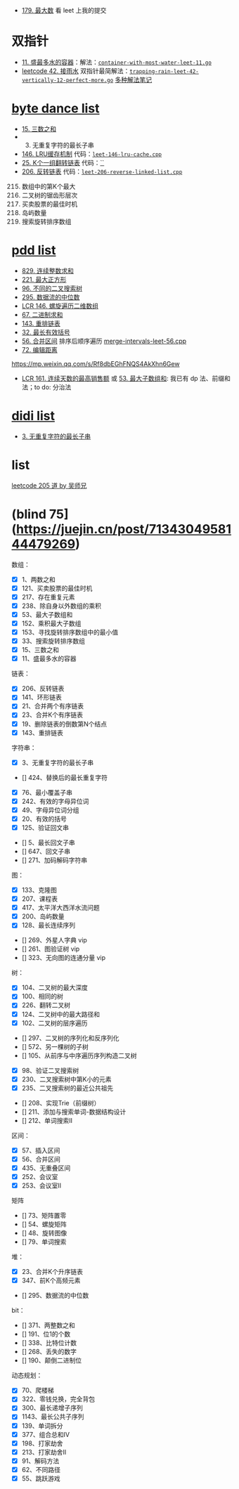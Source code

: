 
- [179. 最大数](https://leetcode.cn/problems/largest-number/) 看 leet 上我的提交


# 双指针

- [11. 盛最多水的容器](https://leetcode.cn/problems/container-with-most-water/)：解法：[`container-with-most-water-leet-11.go`](code/container-with-most-water-leet-11.go)
- [leetcode 42. 接雨水](https://leetcode.cn/problems/trapping-rain-water/) 双指针最简解法：[`trapping-rain-leet-42-vertically-12-perfect-more.go`](monotonic-stack-queue/code/trapping-rain-leet-42-vertically-12-perfect-more.go) [多种解法笔记](monotonic-stack-queue/leet-42-接雨水多种方法.md)

# [byte dance list](https://mp.weixin.qq.com/s/Mczq-QdgQ7UwFlCika09Vg)

- [15. 三数之和](sliding-window/leet-15-16-三数之和.md)
- 3. 无重复字符的最长子串
- [146. LRU缓存机制](https://leetcode.cn/problems/lru-cache/) 代码：[`leet-146-lru-cache.cpp`](code/leet-146-lru-cache.cpp)
- [25. K个一组翻转链表](https://leetcode.cn/problems/reverse-nodes-in-k-group/) 代码：[``]()
- [206. 反转链表](https://leetcode.cn/problems/reverse-linked-list/) 代码：[`leet-206-reverse-linked-list.cpp`](code/leet-206-reverse-linked-list.cpp)
215. 数组中的第K个最大
103. 二叉树的锯齿形层次
121. 买卖股票的最佳时机
200. 岛屿数量
33. 搜索旋转排序数组

# [pdd list](https://mp.weixin.qq.com/s/Mb3D-V_wLPaVqU8fiCWNBw)

- [829. 连续整数求和]()
- [221. 最大正方形]()
- [96. 不同的二叉搜索树]()
- [295. 数据流的中位数](https://leetcode.cn/problems/find-median-from-data-stream/)
- [LCR 146. 螺旋遍历二维数组]()
- [67. 二进制求和]()
- [143. 重排链表]()
- [32. 最长有效括号]()
- [56. 合并区间](https://leetcode.cn/problems/merge-intervals/) 排序后顺序遍历 [merge-intervals-leet-56.cpp](union-find/code/merge-intervals-leet-56.cpp)
- [72. 编辑距离]()

https://mp.weixin.qq.com/s/Rf8dbEGhFNQS4AkXhn6Gew

- [LCR 161. 连续天数的最高销售额](https://leetcode.cn/problems/lian-xu-zi-shu-zu-de-zui-da-he-lcof/) 或 [53. 最大子数组和](https://leetcode.cn/problems/maximum-subarray/): 我已有 dp 法、前缀和法；to do: 分治法

# [didi list](https://mp.weixin.qq.com/s/Mo4Fq0c-Q5e-HsUaY3bq1Q)

- [3. 无重复字符的最长子串](https://leetcode.cn/problems/longest-substring-without-repeating-characters/)

# list

[leetcode 205 道 by 吴师兄](https://mp.weixin.qq.com/s/lEIDrlfOZ5D6GkpP-SFZ6g)





# (blind 75](https://juejin.cn/post/7134304958144479269)

数组：
- [x] 1、两数之和
- [x] 121、买卖股票的最佳时机
- [x] 217、存在重复元素
- [x] 238、除自身以外数组的乘积
- [x] 53、最大子数组和
- [x] 152、乘积最大子数组
- [x] 153、寻找旋转排序数组中的最小值
- [x] 33、搜索旋转排序数组
- [x] 15、三数之和
- [x] 11、盛最多水的容器

链表：
- [x] 206、反转链表
- [x] 141、环形链表
- [x] 21、合并两个有序链表
- [x] 23、合并K个有序链表
- [x] 19、删除链表的倒数第N个结点
- [x] 143、重排链表

字符串：
- [x] 3、无重复字符的最长子串
- [] 424、替换后的最长重复字符
- [x] 76、最小覆盖子串
- [x] 242、有效的字母异位词
- [x] 49、字母异位词分组
- [x] 20、有效的括号
- [x] 125、验证回文串
- [] 5、最长回文子串
- [] 647、回文子串
- [] 271、加码解码字符串

图：
- [x] 133、克隆图
- [x] 207、课程表
- [x] 417、太平洋大西洋水流问题
- [x] 200、岛屿数量
- [x] 128、最长连续序列
- [] 269、外星人字典 vip
- [] 261、图验证树 vip
- [] 323、无向图的连通分量 vip

树：
- [x] 104、二叉树的最大深度
- [x] 100、相同的树
- [x] 226、翻转二叉树
- [x] 124、二叉树中的最大路径和
- [x] 102、二叉树的层序遍历
- [] 297、二叉树的序列化和反序列化
- [] 572、另一棵树的子树
- [] 105、从前序与中序遍历序列构造二叉树
- [x] 98、验证二叉搜索树
- [x] 230、二叉搜索树中第K小的元素
- [x] 235、二叉搜索树的最近公共祖先
- [] 208、实现Trie（前缀树）
- [] 211、添加与搜索单词-数据结构设计
- [] 212、单词搜索II

区间：
- [x] 57、插入区间
- [x] 56、合并区间
- [x] 435、无重叠区间
- [x] 252、会议室
- [x] 253、会议室II

矩阵
- [] 73、矩阵置零
- [] 54、螺旋矩阵
- [] 48、旋转图像
- [] 79、单词搜索

堆：
- [x] 23、合并K个升序链表
- [x] 347、前K个高频元素
- [] 295、数据流的中位数

bit：
- [] 371、两整数之和
- [] 191、位1的个数
- [] 338、比特位计数
- [] 268、丢失的数字
- [] 190、颠倒二进制位

动态规划：
- [x] 70、爬楼梯
- [x] 322、零钱兑换，完全背包
- [x] 300、最长递增子序列
- [x] 1143、最长公共子序列
- [x] 139、单词拆分
- [x] 377、组合总和IV
- [x] 198、打家劫舍
- [x] 213、打家劫舍II
- [x] 91、解码方法
- [x] 62、不同路径
- [x] 55、跳跃游戏
